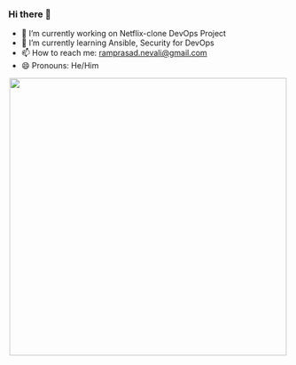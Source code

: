### Hi there 👋

<!--
**RAMPRASADNEVALI1250/RAMPRASADNEVALI1250** is a ✨ _special_ ✨ repository because its `README.md` (this file) appears on your GitHub profile.

Here are some ideas to get you started:

- 🔭 I’m currently working on ...
- 🌱 I’m currently learning ...
- 👯 I’m looking to collaborate on ...
- 🤔 I’m looking for help with ...
- 💬 Ask me about ...
- 📫 How to reach me: ...
- 😄 Pronouns: ...
- ⚡ Fun fact: ...
-->
- 🔭 I’m currently working on Netflix-clone DevOps Project
- 🌱 I’m currently learning Ansible, Security for DevOps
- 📫 How to reach me: ramprasad.nevali@gmail.com
- 😄 Pronouns: He/Him
  
<div id="header" align="center">
  <img src="https://media.giphy.com/media/1y0zSu5hYE1pJSdqmI/giphy.gif" width="500"/>
</div>
